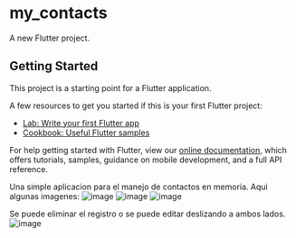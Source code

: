 # my_contacts

A new Flutter project.

## Getting Started

This project is a starting point for a Flutter application.

A few resources to get you started if this is your first Flutter project:

- [Lab: Write your first Flutter app](https://flutter.dev/docs/get-started/codelab)
- [Cookbook: Useful Flutter samples](https://flutter.dev/docs/cookbook)

For help getting started with Flutter, view our
[online documentation](https://flutter.dev/docs), which offers tutorials,
samples, guidance on mobile development, and a full API reference.

Una simple aplicacion para el manejo de contactos en memoria. Aqui algunas imagenes:
![image](https://user-images.githubusercontent.com/20448268/167541370-0ed97b46-94d5-40a6-9af5-46bf9752263f.png)
![image](https://user-images.githubusercontent.com/20448268/167541342-90814d8d-8622-4bb8-98c7-b1d6073175e3.png)
![image](https://user-images.githubusercontent.com/20448268/167541411-d034a73d-4cae-4268-aa47-c7fe6f03ecba.png)

Se puede eliminar el registro o se puede editar deslizando a ambos lados.
![image](https://user-images.githubusercontent.com/20448268/167541466-a1fa82d1-e64f-4523-ad50-150f2d600d59.png)




